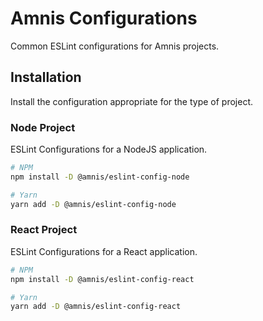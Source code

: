 # Amnis Configurations

Common ESLint configurations for Amnis projects.

## Installation

Install the configuration appropriate for the type of project.
### Node Project

ESLint Configurations for a NodeJS application.

```sh
# NPM
npm install -D @amnis/eslint-config-node

# Yarn
yarn add -D @amnis/eslint-config-node
```

### React Project

ESLint Configurations for a React application.

```sh
# NPM
npm install -D @amnis/eslint-config-react

# Yarn
yarn add -D @amnis/eslint-config-react
```